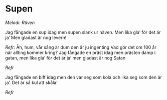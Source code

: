 # Supen
*Melodi: Räven*

Jag fångade en sup idag
men supen slank ur näven.
Men lika gla’ för det är ja’
Men gladast är nog levern!

*Refr:*
Åh, hum, vår sång är dum
den är ju ingenting
Vad gör det om 100 år
när allting kommer kring?
Jag fångade en präst idag
men prästen damp i gatan,
men lika gla’ för det är ja’
men gladast är nog Satan

*Refr*

Jag fångade en biff idag
men den var seg som kola
och lika seg som den är ja’.
Det är så kul att skåla!

*Refr*